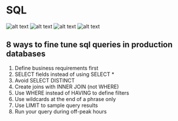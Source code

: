 # SQL

![alt text](https://www.w3schools.com/sql/img_innerjoin.gif) ![alt text](https://www.w3schools.com/sql/img_leftjoin.gif) ![alt text](https://www.w3schools.com/sql/img_rightjoin.gif) ![alt text](https://www.w3schools.com/sql/img_fulljoin.gif)





## 8 ways to fine tune sql queries in production databases

1. Define business requirements first
2. SELECT fields instead of using SELECT *
3. Avoid SELECT DISTINCT
4. Create joins with INNER JOIN (not WHERE)
5. Use WHERE instead of HAVING to define filters
6. Use wildcards at the end of a phrase only
7. Use LIMIT to sample query results
8. Run your query during off-peak hours
